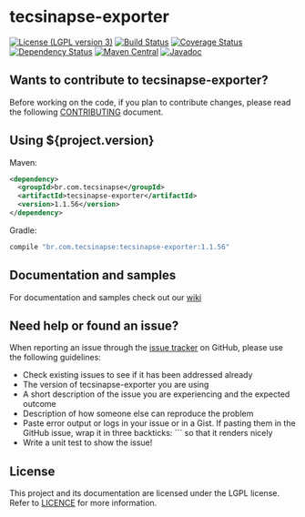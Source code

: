 tecsinapse-exporter
==========
[![License (LGPL version 3)](https://img.shields.io/badge/license-GNU%20LGPL%20version%203.0-blue.svg)](https://github.com/tecsinapse/tecsinapse-exporter/blob/master/LICENCE)
[![Build Status](https://travis-ci.org/tecsinapse/tecsinapse-exporter.svg?branch=master)](https://travis-ci.org/tecsinapse/tecsinapse-exporter)
[![Coverage Status](https://img.shields.io/coveralls/tecsinapse/tecsinapse-exporter.svg?branch=master)](https://coveralls.io/github/tecsinapse/tecsinapse-exporter?branch=master)
[![Dependency Status](https://www.versioneye.com/user/projects/576ff9fb671894004e1a90c3/badge.svg)](https://www.versioneye.com/user/projects/576ff9fb671894004e1a90c3)
[![Maven Central](https://maven-badges.herokuapp.com/maven-central/br.com.tecsinapse/tecsinapse-exporter/badge.svg)](https://maven-badges.herokuapp.com/maven-central/br.com.tecsinapse/tecsinapse-exporter/)
[![Javadoc](http://www.javadoc.io/badge/br.com.tecsinapse/tecsinapse-exporter.svg)](http://www.javadoc.io/doc/br.com.tecsinapse/tecsinapse-exporter)

Wants to contribute to tecsinapse-exporter?
---
Before working on the code, if you plan to contribute changes, please read the following [CONTRIBUTING](CONTRIBUTING.md) document.

Using ${project.version}
---

Maven:

``` xml
<dependency>
  <groupId>br.com.tecsinapse</groupId>
  <artifactId>tecsinapse-exporter</artifactId>
  <version>1.1.56</version>
</dependency>
```

Gradle:

```groovy
compile "br.com.tecsinapse:tecsinapse-exporter:1.1.56"
```

Documentation and samples
---

For documentation and samples check out our [wiki](https://github.com/tecsinapse/tecsinapse-exporter/wiki)

Need help or found an issue?
---

When reporting an issue through the [issue tracker](https://github.com/tecsinapse/tecsinapse-exporter/issues?state=open) 
on GitHub, please use the following guidelines:

* Check existing issues to see if it has been addressed already
* The version of tecsinapse-exporter you are using
* A short description of the issue you are experiencing and the expected outcome
* Description of how someone else can reproduce the problem
* Paste error output or logs in your issue or in a Gist. If pasting them in the GitHub issue, wrap 
it in three backticks: ```  so that it renders nicely
* Write a unit test to show the issue!

License
---

This project and its documentation are licensed under the LGPL license. Refer to [LICENCE](LICENCE) for more information.
